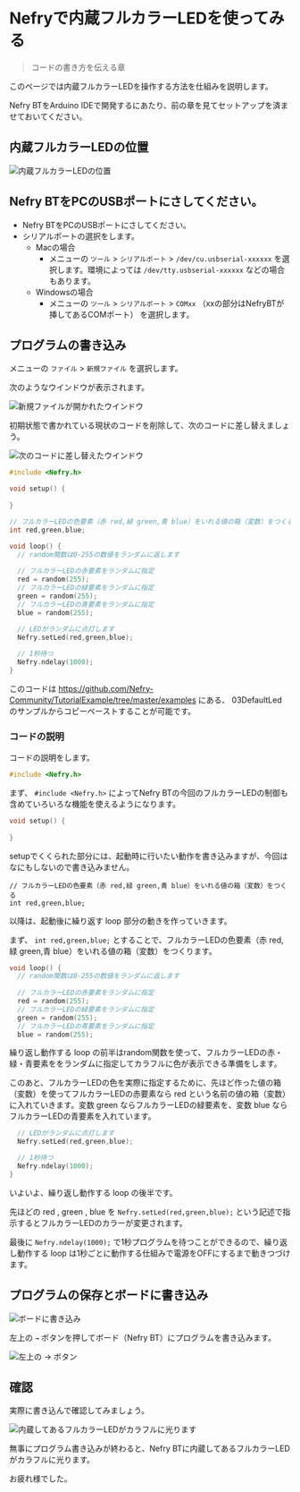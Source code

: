 # Nefryで内蔵フルカラーLEDを使ってみる

> コードの書き方を伝える章

このページでは内蔵フルカラーLEDを操作する方法を仕組みを説明します。

Nefry BTをArduino IDEで開発するにあたり、前の章を見てセットアップを済ませておいてください。

## 内蔵フルカラーLEDの位置

![内蔵フルカラーLEDの位置](03DefaultLed_01.jpg)

## Nefry BTをPCのUSBポートにさしてください。

* Nefry BTをPCのUSBポートにさしてください。
* シリアルポートの選択をします。
    * Macの場合
        * メニューの ```ツール``` > ```シリアルポート``` > ```/dev/cu.usbserial-xxxxxx``` を選択します。環境によっては ```/dev/tty.usbserial-xxxxxx``` などの場合もあります。
    * Windowsの場合
        * メニューの ```ツール``` > ```シリアルポート``` > ```COMxx``` （xxの部分はNefryBTが挿してあるCOMポート） を選択します。

## プログラムの書き込み

メニューの ```ファイル``` > ```新規ファイル``` を選択します。

次のようなウインドウが表示されます。

![新規ファイルが開かれたウインドウ](03DefaultLed_02.png)

初期状態で書かれている現状のコードを削除して、次のコードに差し替えましょう。

![次のコードに差し替えたウインドウ](03DefaultLed_03.png)


```c
#include <Nefry.h>

void setup() {
  
}

// フルカラーLEDの色要素（赤 red,緑 green,青 blue）をいれる値の箱（変数）をつくる
int red,green,blue;

void loop() {
  // random関数は0-255の数値をランダムに返します
  
  // フルカラーLEDの赤要素をランダムに指定
  red = random(255);
  // フルカラーLEDの緑要素をランダムに指定
  green = random(255);
  // フルカラーLEDの青要素をランダムに指定
  blue = random(255);
  
  // LEDがランダムに点灯します
  Nefry.setLed(red,green,blue);

  // 1秒待つ
  Nefry.ndelay(1000);
}
```

このコードは https://github.com/Nefry-Community/TutorialExample/tree/master/examples にある、 03DefaultLed のサンプルからコピーペーストすることが可能です。

### コードの説明

コードの説明をします。

```c
#include <Nefry.h>
```

まず、 ```#include <Nefry.h>``` によってNefry BTの今回のフルカラーLEDの制御も含めていろいろな機能を使えるようになります。

```c
void setup() {
  
}
```

setupでくくられた部分には、起動時に行いたい動作を書き込みますが、今回はなにもしないので書き込みません。

```
// フルカラーLEDの色要素（赤 red,緑 green,青 blue）をいれる値の箱（変数）をつくる
int red,green,blue;
```

以降は、起動後に繰り返す loop 部分の動きを作っていきます。

まず、 ```int red,green,blue;``` とすることで、フルカラーLEDの色要素（赤 red,緑 green,青 blue）をいれる値の箱（変数）をつくります。

```c
void loop() {
  // random関数は0-255の数値をランダムに返します
  
  // フルカラーLEDの赤要素をランダムに指定
  red = random(255);
  // フルカラーLEDの緑要素をランダムに指定
  green = random(255);
  // フルカラーLEDの青要素をランダムに指定
  blue = random(255);
```

繰り返し動作する loop の前半はrandom関数を使って、フルカラーLEDの赤・緑・青要素ををランダムに指定してカラフルに色が表示できる準備をします。

このあと、フルカラーLEDの色を実際に指定するために、先ほど作った値の箱（変数）を使ってフルカラーLEDの赤要素なら
 red という名前の値の箱（変数）に入れていきます。変数 green ならフルカラーLEDの緑要素を、変数 blue ならフルカラーLEDの青要素を入れています。

```c
  // LEDがランダムに点灯します
  Nefry.setLed(red,green,blue);

  // 1秒待つ
  Nefry.ndelay(1000);
}
```

いよいよ、繰り返し動作する loop の後半です。

先ほどの red  , green , blue を ```Nefry.setLed(red,green,blue);``` という記述で指示するとフルカラーLEDのカラーが変更されます。

最後に ```Nefry.ndelay(1000);``` で1秒プログラムを待つことができるので、繰り返し動作する loop は1秒ごとに動作する仕組みで電源をOFFにするまで動きつづけます。

## プログラムの保存とボードに書き込み

![ボードに書き込み](03DefaultLed_04.png)


左上の  ```→``` ボタンを押してボード（Nefry BT）にプログラムを書き込みます。

![左上の → ボタン](03DefaultLed_05.png)

## 確認

実際に書き込んで確認してみましょう。

![内蔵してあるフルカラーLEDがカラフルに光ります](03DefaultLed_06.png)

無事にプログラム書き込みが終わると、Nefry BTに内蔵してあるフルカラーLEDがカラフルに光ります。

お疲れ様でした。
